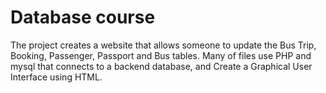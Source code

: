 # Database course

The project creates a website  that allows someone to update the Bus Trip, Booking, Passenger, Passport and Bus tables.
Many of files use PHP and mysql that connects to a backend database, and Create a Graphical User Interface using HTML.
